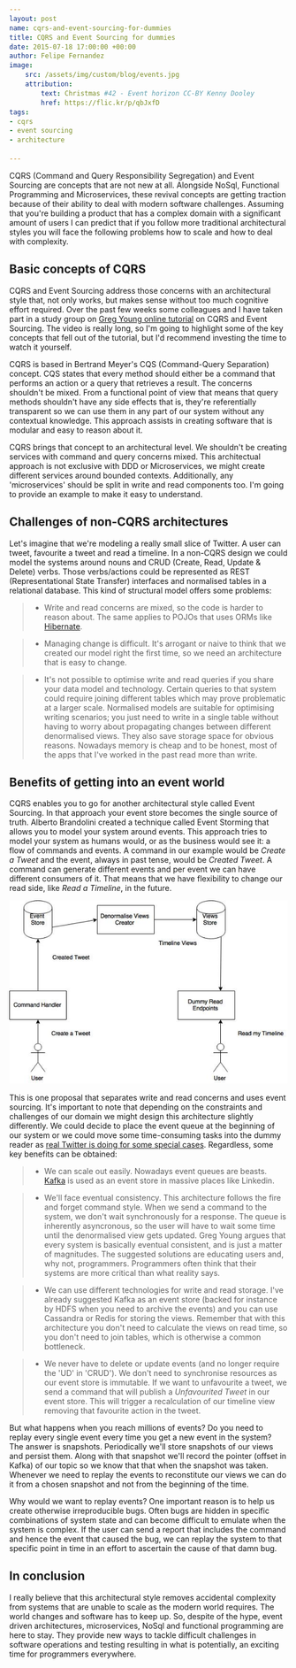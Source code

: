```yaml
---
layout: post
name: cqrs-and-event-sourcing-for-dummies
title: CQRS and Event Sourcing for dummies
date: 2015-07-18 17:00:00 +00:00
author: Felipe Fernandez
image:
    src: /assets/img/custom/blog/events.jpg
    attribution:
        text: Christmas #42 - Event horizon CC-BY Kenny Dooley
        href: https://flic.kr/p/qbJxfD
tags:
- cqrs
- event sourcing
- architecture

---
```


CQRS (Command and Query Responsibility Segregation) and Event Sourcing are concepts that are not new at all. Alongside NoSql, Functional Programming and Microservices, these revival concepts are getting traction because of their ability to deal with modern software challenges. Assuming that you're building a product that has a complex domain with a significant amount of users I can predict that if you follow more traditional architectural styles you will face the following problems how to scale and how to deal with complexity.

## Basic concepts of CQRS

CQRS and Event Sourcing address those concerns with an architectural style that, not only works, but makes sense without too much cognitive effort required. Over the past few weeks some colleagues and I have taken part in a study group on [Greg Young online tutorial](http://www.viddler.com/v/dc528842) on CQRS and Event Sourcing. The video is really long, so I'm going to highlight some of the key concepts that fell out of the tutorial, but I'd recommend investing the time to watch it yourself.

CQRS is based in Bertrand Meyer's CQS (Command-Query Separation) concept. CQS states that every method should either be a command that performs an action or a query that retrieves a result. The concerns shouldn't be mixed. From a functional point of view that means that query methods shouldn't have any side effects that is, they're referentially transparent so we can use them in any part of our system without any contextual knowledge. This approach assists in creating software that is modular and easy to reason about it.

CQRS brings that concept to an architectural level. We shouldn't be creating services with command and query concerns mixed. This architectual approach is not exclusive with DDD or Microservices, we might create different services around bounded contexts. Additionally, any 'microservices' should be split in write and read components too. I'm going to provide an example to make it easy to understand.

## Challenges of non-CQRS architectures

Let's imagine that we're modeling a really small slice of Twitter. A user can tweet, favourite a tweet and read a timeline. In a non-CQRS design we could model the systems around nouns and CRUD (Create, Read, Update & Delete) verbs. Those verbs/actions could be represented as REST (Representational State Transfer) interfaces and normalised tables in a relational database. This kind of structural model offers some problems:

> * Write and read concerns are mixed, so the code is harder to reason about. The same applies to POJOs that uses ORMs like [Hibernate](http://hibernate.org/).

> * Managing change is difficult. It's arrogant or naive to think that we created our model right the first time, so we need an architecture that is easy to change.

> * It's not possible to optimise write and read queries if you share your data model and technology. Certain queries to that system could require joining different tables which may prove problematic at a larger scale. Normalised models are suitable for optimising writing scenarios; you just need to write in a single table without having to worry about propagating changes between different denormalised views. They also save storage space for obvious reasons. Nowadays memory is cheap and to be honest, most of the apps that I've worked in the past read more than write.

## Benefits of getting into an event world

CQRS enables you to go for another architectural style called Event Sourcing. In that approach your event store becomes the single source of truth. Alberto Brandolini created a technique called Event Storming that allows you to model your system around events. This approach tries to model your system as humans would, or as the business would see it: a flow of commands and events. A command in our example would be *Create a Tweet* and the event, always in past tense, would be *Created Tweet*. A command can generate different events and per event we can have different consumers of it. That means that we have flexibility to change our read side, like *Read a Timeline*, in the future.

<img class="img-responsive blog-post-image" src="/assets/img/custom/blog/cqrs.jpg" />

This is one proposal that separates write and read concerns and uses event sourcing. It's important to note that depending on the constraints and challenges of our domain we might design this architecture slightly differently. We could decide to place the event queue at the beginning of our system or we could move some time-consuming tasks into the dummy reader as [real Twitter is doing for some special cases](http://www.infoq.com/presentations/Twitter-Timeline-Scalability). Regardless, some key benefits can be obtained:

> * We can scale out easily. Nowadays event queues are beasts. [Kafka](http://kafka.apache.org/) is used as an event store in massive places like Linkedin.

> * We'll face eventual consistency. This architecture follows the fire and forget command style. When we send a command to the system, we don't wait synchronously for a response. The queue is inherently asyncronous, so the user will have to wait some time until the denormalised view gets updated. Greg Young argues that every system is basically eventual consistent, and is just a matter of magnitudes. The suggested solutions are educating users and, why not, programmers. Programmers often think that their systems are more critical than what reality says. 

> * We can use different technologies for write and read storage. I've already suggested Kafka as an event store (backed for instance by HDFS when you need to archive the events) and you can use Cassandra or Redis for storing the views. Remember that with this architecture you don't need to calculate the views on read time, so you don't need to join tables, which is otherwise a common bottleneck.

> * We never have to delete or update events (and no longer require the 'UD' in 'CRUD').  We don't need to synchronise resources as our event store is immutable. If we want to unfavourite a tweet, we send a command that will publish a *Unfavourited Tweet* in our event store. This will trigger a recalculation of our timeline view removing that favourite action in the tweet.

But what happens when you reach millions of events? Do you need to replay every single event every time you get a new event in the system? The answer is snapshots. Periodically we'll store snapshots of our views and persist them. Along with that snapshot we'll record the pointer (offset in Kafka) of our topic so we know that that when the snapshot was taken. Whenever we need to replay the events to reconstitute our views we can do it from a chosen snapshot and not from the beginning of the time.

Why would we want to replay events? One important reason is to help us create otherwise irreproducible bugs. Often bugs are hidden in specific combinations of system state and can become difficult to emulate when the system is complex. If the user can send a report that includes the command and hence the event that caused the bug, we can replay the system to that specific point in time in an effort to ascertain the cause of that damn bug.

## In conclusion

I really believe that this architectural style removes accidental complexity from systems that are unable to scale as the modern world requires. The world changes and software has to keep up. So, despite of the hype, event driven architectures, microservices, NoSql and functional programming are here to stay. They provide new ways to tackle difficult challenges in software operations and testing resulting in what is potentially, an exciting time for programmers everywhere.
